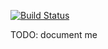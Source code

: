 

[![Build Status]](https://github.com/jonball4/fp-lab/actions/workflows/release.yaml)

[build status]: https://github.com/jonball4/fp-lab/actions/workflows/release.yaml/badge.svg?event=push

TODO: document me
